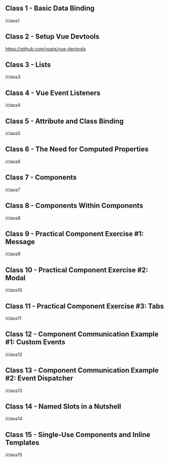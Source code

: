 ## Class 1 - Basic Data Binding
/class1

## Class 2 - Setup Vue Devtools
https://github.com/vuejs/vue-devtools

## Class 3 - Lists
/class3

## Class 4 - Vue Event Listeners
/class4
 
## Class 5 - Attribute and Class Binding
/class5

## Class 6 - The Need for Computed Properties
/class6

## Class 7 - Components
/class7

## Class 8 - Components Within Components
/class8

## Class 9 - Practical Component Exercise #1: Message
/class9

## Class 10 - Practical Component Exercise #2: Modal
/class10

## Class 11 - Practical Component Exercise #3: Tabs
/class11

## Class 12 - Component Communication Example #1: Custom Events
/class12

## Class 13 - Component Communication Example #2: Event Dispatcher
/class13

## Class 14 - Named Slots in a Nutshell
/class14

## Class 15 - Single-Use Components and Inline Templates
/class15
